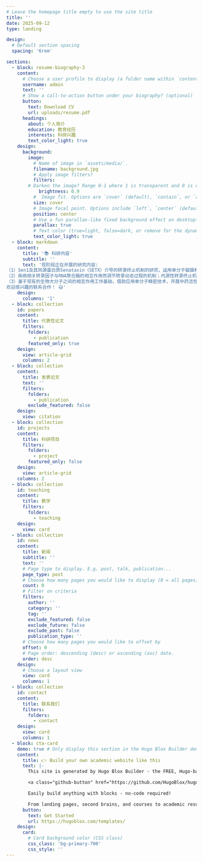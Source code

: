 ```yaml
---
# Leave the homepage title empty to use the site title
title: ''
date: 2025-09-12
type: landing

design:
  # Default section spacing
  spacing: '6rem'

sections:
  - block: resume-biography-3
    content:
      # Choose a user profile to display (a folder name within `content/authors/`)
      username: admin
      text: ''
      # Show a call-to-action button under your biography? (optional)
      button:
        text: Download CV
        url: uploads/resume.pdf
      headings:
        about: 个人简介
        education: 教育经历
        interests: 科研兴趣
        text_color_light: true
    design:
      background:
        image:
          # Name of image in `assets/media/`.
          filename: background.jpg
          # Apply image filters?
          filters:
        # Darken the image? Range 0-1 where 1 is transparent and 0 is opaque.
            brightness: 0.9
          #  Image fit. Options are `cover` (default), `contain`, or `actual` size.
          size: cover
          # Image focal point. Options include `left`, `center` (default), or `right`.
          position: center
          # Use a fun parallax-like fixed background effect on desktop? true/false
          parallax: true
          # Text color (true=light, false=dark, or remove for the dynamic theme color).
          text_color_light: true
  - block: markdown
    content:
      title: '📚 科研内容'
      subtitle: ''
      text: '现阶段正在开展的研究内容:
（1）Sen1及其同源蛋白质Senataxin（SETX）介导的转录终止机制的研究，运用单分子磁镊和单分子荧光示踪方法，实时追踪Sen1/SETX与RNA聚合酶的动态相互作用过程，确定转录调控过程中关键复合物功能组分的空间分布及随时间演变的催化机理。
（2）疾病相关转录因子与RNA聚合酶的相互作用而调节转录动态过程的机制；内源性转录终止机制的研究，通过追踪RNA的动力学行为来揭示内源性转录终止机制；rho介导的转录终止机制的研究，借助单分子磁镊操控方法，来实时追踪rho催化转录终止的化学反应过程，揭示相关终止机制。
（3）基于现有的生物大分子之间的相互作用工作基础，借助应用单分子精密技术，开展中药活性成分精准筛选和干预方面的研究。
欢迎感兴趣的联系合作！ 😃'
    design:
      columns: '1'
  - block: collection
    id: papers
    content:
      title: 代表性论文
      filters:
        folders:
          - publication
        featured_only: true
    design:
      view: article-grid
      columns: 2
  - block: collection
    content:
      title: 发表论文
      text: ''
      filters:
        folders:
          - publication
        exclude_featured: false
    design:
      view: citation
  - block: collection
    id: projects
    content:
      title: 科研项目
      filters:
        folders:
          - project
        featured_only: false
    design:
      view: article-grid
    columns: 2
  - block: collection
    id: teaching
    content:
      title: 教学
      filters:
        folders:
          - teaching
    design:
      view: card
  - block: collection
    id: news
    content:
      title: 新闻
      subtitle: ''
      text: ''
      # Page type to display. E.g. post, talk, publication...
      page_type: post
      # Choose how many pages you would like to display (0 = all pages)
      count: 0
      # Filter on criteria
      filters:
        author: ''
        category: ''
        tag: ''
        exclude_featured: false
        exclude_future: false
        exclude_past: false
        publication_type: ''
      # Choose how many pages you would like to offset by
      offset: 0
      # Page order: descending (desc) or ascending (asc) date.
      order: desc
    design:
      # Choose a layout view
      view: card
      columns: 1
  - block: collection
    id: contact
    content:
      title: 联系我们
      filters:
        folders:
          - contact
    design:
      view: card
      columns: 1
  - block: cta-card
    demo: true # Only display this section in the Hugo Blox Builder demo site
    content:
      title: 👉 Build your own academic website like this
      text: |-
        This site is generated by Hugo Blox Builder - the FREE, Hugo-based open source website builder trusted by 250,000+ academics like you.

        <a class="github-button" href="https://github.com/HugoBlox/hugo-blox-builder" data-color-scheme="no-preference: light; light: light; dark: dark;" data-icon="octicon-star" data-size="large" data-show-count="true" aria-label="Star HugoBlox/hugo-blox-builder on GitHub">Star</a>

        Easily build anything with blocks - no-code required!

        From landing pages, second brains, and courses to academic resumés, conferences, and tech blogs.
      button:
        text: Get Started
        url: https://hugoblox.com/templates/
    design:
      card:
        # Card background color (CSS class)
        css_class: 'bg-primary-700'
        css_style: ''
---
```

